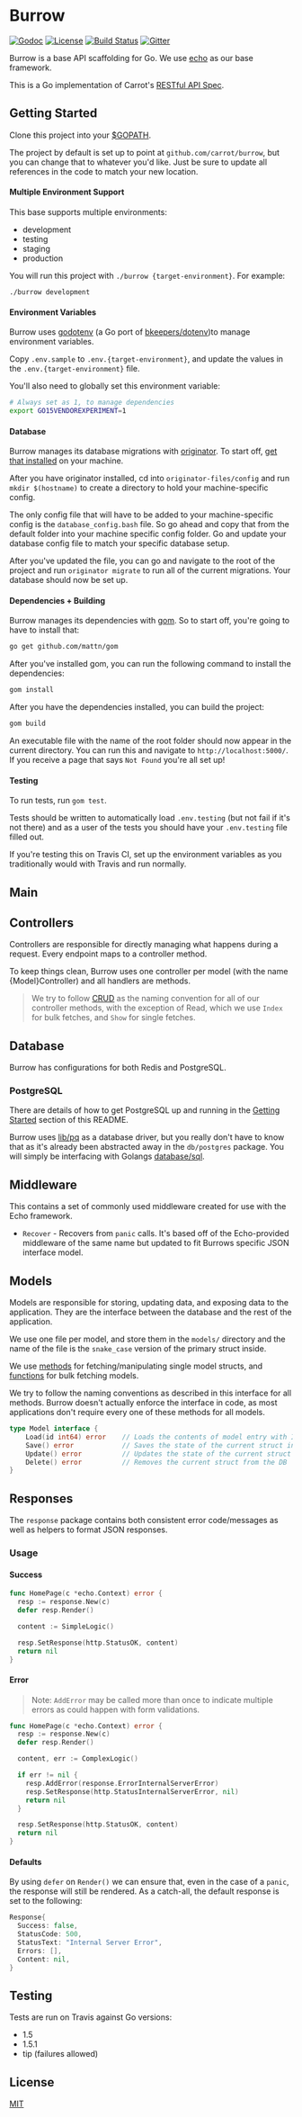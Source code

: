 # Burrow

[![Godoc](http://img.shields.io/badge/go-documentation-blue.svg?style=flat-square)](https://godoc.org/github.com/carrot/burrow) [![License](http://img.shields.io/badge/license-mit-blue.svg?style=flat-square)](/LICENSE.md) [![Build Status](http://img.shields.io/travis/carrot/burrow.svg?style=flat-square)](https://travis-ci.org/carrot/burrow) [![Gitter](https://img.shields.io/badge/gitter-join%20chat-brightgreen.svg?style=flat-square)](https://gitter.im/carrot/burrow)

Burrow is a base API scaffolding for Go.  We use [echo](https://github.com/labstack/echo) as our base framework.

This is a Go implementation of Carrot's [RESTful API Spec](https://github.com/carrot/restful-api-spec).

## Getting Started

Clone this project into your [$GOPATH](https://golang.org/cmd/go/#hdr-GOPATH_environment_variable).

The project by default is set up to point at `github.com/carrot/burrow`, but you can change that to whatever you'd like.  Just be sure to update all references in the code to match your new location.

#### Multiple Environment Support

This base supports multiple environments:

- development
- testing
- staging
- production

You will run this project with `./burrow {target-environment}`.  For example:

```
./burrow development
```

#### Environment Variables

Burrow uses [godotenv](https://github.com/joho/godotenv) (a Go port of [bkeepers/dotenv](https://github.com/bkeepers/dotenv))to manage environment variables.

Copy `.env.sample` to `.env.{target-environment}`, and update the values in the `.env.{target-environment}` file.

You'll also need to globally set this environment variable:

```sh
# Always set as 1, to manage dependencies
export GO15VENDOREXPERIMENT=1
```

#### Database

Burrow manages its database migrations with [originator](https://github.com/DigitalCitadel/originator).  To start off, [get that installed](https://github.com/DigitalCitadel/originator#installation) on your machine.

After you have originator installed, cd into `originator-files/config` and run `mkdir $(hostname)` to create a directory to hold your machine-specific config.

The only config file that will have to be added to your machine-specific config is the `database_config.bash` file.  So go ahead and copy that from the default folder into your machine specific config folder.  Go and update your database config file to match your specific database setup.

After you've updated the file, you can go and navigate to the root of the project and run `originator migrate` to run all of the current migrations.  Your database should now be set up.

#### Dependencies + Building

Burrow manages its dependencies with [gom](https://github.com/mattn/gom).  So to start off, you're going to have to install that:

```sh
go get github.com/mattn/gom
```

After you've installed gom, you can run the following command to install the dependencies:

```sh
gom install
```

After you have the dependencies installed, you can build the project:

```sh
gom build
```

An executable file with the name of the root folder should now appear in the current directory.  You can run this and navigate to `http://localhost:5000/`.  If you receive a page that says `Not Found` you're all set up!

#### Testing

To run tests, run `gom test`.

Tests should be written to automatically load `.env.testing` (but not fail if it's not there) and as a user of the tests you should have your `.env.testing` file filled out.

If you're testing this on Travis CI, set up the environment variables as you traditionally would with Travis and run normally.

## Main

## Controllers

Controllers are responsible for directly managing what happens during a request.  Every endpoint maps to a controller method.

To keep things clean, Burrow uses one controller per model (with the name {Model}Controller) and all handlers are methods.

> We try to follow [CRUD](https://en.wikipedia.org/wiki/Create,_read,_update_and_delete) as the naming convention for all of our controller methods, with the exception of Read, which we use `Index` for bulk fetches, and `Show` for single fetches.

## Database

Burrow has configurations for both Redis and PostgreSQL.

### PostgreSQL

There are details of how to get PostgreSQL up and running in the [Getting Started](#getting-started) section of this README.

Burrow uses [lib/pq](https://github.com/lib/pq) as a database driver, but you really don't have to know that as it's already been abstracted away in the `db/postgres` package.  You will simply be interfacing with Golangs [database/sql](https://golang.org/pkg/database/sql/).

## Middleware

This contains a set of commonly used middleware created for use with the Echo framework.

- `Recover` - Recovers from `panic` calls. It's based off of the Echo-provided middleware of the same name but updated to fit Burrows specific JSON interface model.

## Models

Models are responsible for storing, updating data, and exposing data to the application.  They are the interface between the database and the rest of the application.

We use one file per model, and store them in the `models/` directory and the name of the file is the `snake_case` version of the primary struct inside.

We use [methods](https://gobyexample.com/methods) for fetching/manipulating single model structs, and [functions](https://gobyexample.com/functions) for bulk fetching models.

We try to follow the naming conventions as described in this interface for all methods.  Burrow doesn't actually enforce the interface in code, as most applications don't require every one of these methods for all models.

```go
type Model interface {
    Load(id int64) error    // Loads the contents of model entry with ID into current struct
    Save() error            // Saves the state of the current struct into the DB
    Update() error          // Updates the state of the current struct to the DB
    Delete() error          // Removes the current struct from the DB
}
```

## Responses

The `response` package contains both consistent error code/messages as well as helpers to format JSON responses.

### Usage

#### Success

```go
func HomePage(c *echo.Context) error {
  resp := response.New(c)
  defer resp.Render()

  content := SimpleLogic()

  resp.SetResponse(http.StatusOK, content)
  return nil
}
```

#### Error

> Note: `AddError` may be called more than once to indicate multiple errors as could happen with form validations.

```go
func HomePage(c *echo.Context) error {
  resp := response.New(c)
  defer resp.Render()

  content, err := ComplexLogic()

  if err != nil {
    resp.AddError(response.ErrorInternalServerError)
    resp.SetResponse(http.StatusInternalServerError, nil)
    return nil
  }

  resp.SetResponse(http.StatusOK, content)
  return nil
}

```

#### Defaults

By using `defer` on `Render()` we can ensure that, even in the case of a `panic`, the response will still be rendered.
As a catch-all, the default response is set to the following:

```go
Response{
  Success: false,
  StatusCode: 500,
  StatusText: "Internal Server Error",
  Errors: [],
  Content: nil,
}
```

## Testing

Tests are run on Travis against Go versions:

- 1.5
- 1.5.1
- tip (failures allowed)

## License

[MIT](/LICENSE.md)
